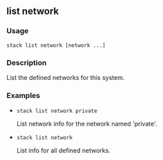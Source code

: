## list network

### Usage

`stack list network [network ...]`

### Description

List the defined networks for this system.

### Examples

* `stack list network private`

   List network info for the network named 'private'.

* `stack list network`

   List info for all defined networks.



